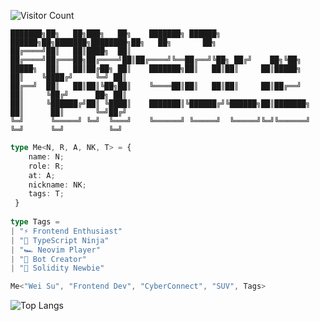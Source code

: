 ![Visitor Count](https://profile-counter.glitch.me/akasuv/count.svg)

```
███████╗██╗   ██╗███╗   ██╗    ███████╗ ██████╗  ██████╗██╗███████╗████████╗██╗   ██╗       ██╗ 
██╔════╝██║   ██║████╗  ██║    ██╔════╝██╔═══██╗██╔════╝██║██╔════╝╚══██╔══╝╚██╗ ██╔╝    ██╗╚██╗
█████╗  ██║   ██║██╔██╗ ██║    ███████╗██║   ██║██║     ██║█████╗     ██║    ╚████╔╝     ╚═╝ ██║
██╔══╝  ██║   ██║██║╚██╗██║    ╚════██║██║   ██║██║     ██║██╔══╝     ██║     ╚██╔╝      ██╗ ██║
██║     ╚██████╔╝██║ ╚████║    ███████║╚██████╔╝╚██████╗██║███████╗   ██║      ██║       ╚═╝██╔╝
╚═╝      ╚═════╝ ╚═╝  ╚═══╝    ╚══════╝ ╚═════╝  ╚═════╝╚═╝╚══════╝   ╚═╝      ╚═╝          ╚═╝                                                                                  
```

```typescript
type Me<N, R, A, NK, T> = {  
    name: N;  
    role: R;    
    at: A;
    nickname: NK;
    tags: T;
 }
  
type Tags =   
| "⚡️ Frontend Enthusiast"  
| "🥷 TypeScript Ninja"  
| "🏎 Neovim Player"  
| "🤖 Bot Creator"  
| "👾 Solidity Newbie"  

Me<"Wei Su", "Frontend Dev", "CyberConnect", "SUV", Tags>

```

![Top Langs](https://github-readme-stats.vercel.app/api/top-langs/?username=akasuv&hide=TeX&layout=compact&theme=dark)
